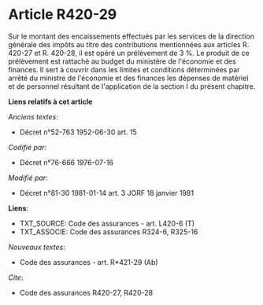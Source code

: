 # Article R420-29

Sur le montant des encaissements effectués par les services de la direction générale des impôts au titre des contributions
mentionnées aux articles R. 420-27 et R. 420-28, il est opéré un prélèvement de 3 %. Le produit de ce prélèvement est
rattaché au budget du ministère de l'économie et des finances. Il sert à couvrir dans les limites et conditions déterminées
par arrêté du ministre de l'économie et des finances les dépenses de matériel et de personnel résultant de l'application de
la section I du présent chapitre.

**Liens relatifs à cet article**

_Anciens textes_:

  - Décret n°52-763 1952-06-30 art. 15

_Codifié par_:

  - Décret n°76-666 1976-07-16

_Modifié par_:

  - Décret n°81-30 1981-01-14 art. 3 JORF 18 janvier 1981

**Liens**:

  - TXT_SOURCE: Code des assurances - art. L420-6 (T)
  - TXT_ASSOCIE: Code des assurances R324-6, R325-16

_Nouveaux textes_:

  - Code des assurances - art. R*421-29 (Ab)

_Cite_:

  - Code des assurances R420-27, R420-28
